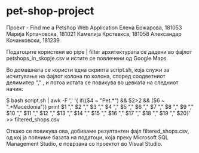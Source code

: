 # pet-shop-project

Проект - Find me a Petshop Web Application
Елена Божарова, 181053
Марија Крпачовска, 181021
Камелија Крстевкса, 181058
Александар Кочанковски, 181239

Податоците користени во pipe | filter архитектурата се дадени во фајлот petshops_in_skopje.csv и истите се повлечени од Google Maps.

Во домашната се користи една скрипта script.sh, која служи за исчитување на фајлот колона по колона, според соодветниот делимитер "," , и потоа истата се повикува во цевката на следниот начин:

$ bash script.sh | awk -F ',' '{ if(($4 ~ "Pet.*") && $2>2 && ($6 ~ ".*Macedonia")) print $1 "," $2 "," $3 "," $4 "," $5 "," $6 "," $7 "," $8 "," $9 "," $10 "," $11 "," $12 "," $13 "," $14 "," $15 "," $16 "," $17 "," $18 "," $19 "," $20}' >> filtered_shops.csv


Откако се повикува ова, добиваме резултантен фајл filtered_shops.csv, од кој ја полниме базата на податоци, која преку Microsoft SQL Management Studio, е поврзана со проектот во Visual Studio.
